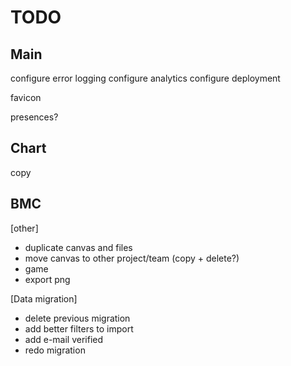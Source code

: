 #  TODO

## Main

configure error logging
configure analytics
configure deployment

favicon

presences?

## Chart
copy

## BMC
[other]
- duplicate canvas and files
- move canvas to other project/team (copy + delete?)
- game
- export png


[Data migration]
- delete previous migration
- add better filters to import
- add e-mail verified
- redo migration
